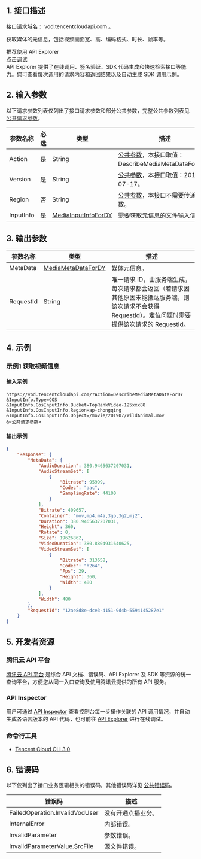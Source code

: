 ## 1. 接口描述

接口请求域名： vod.tencentcloudapi.com 。

获取媒体的元信息，包括视频画面宽、高、编码格式、时长、帧率等。

<div class="rno-api-explorer">
    <div class="rno-api-explorer-inner">
        <div class="rno-api-explorer-hd">
            <div class="rno-api-explorer-title">
                推荐使用 API Explorer
            </div>
            <a href="https://console.cloud.tencent.com/api/explorer?Product=vod&Version=2018-07-17&Action=DescribeMediaMetaDataForDY" class="rno-api-explorer-btn" hotrep="doc.api.explorerbtn"><i class="rno-icon-explorer"></i>点击调试</a>
        </div>
        <div class="rno-api-explorer-body">
            <div class="rno-api-explorer-cont">
                API Explorer 提供了在线调用、签名验证、SDK 代码生成和快速检索接口等能力。您可查看每次调用的请求内容和返回结果以及自动生成 SDK 调用示例。
            </div>
        </div>
    </div>
</div>

## 2. 输入参数

以下请求参数列表仅列出了接口请求参数和部分公共参数，完整公共参数列表见 [公共请求参数](https://cloud.tencent.com/document/api/266/31756)。

| 参数名称 | 必选 | 类型 | 描述 |
|---------|---------|---------|---------|
| Action | 是 | String | [公共参数](https://cloud.tencent.com/document/api/266/31756)，本接口取值：DescribeMediaMetaDataForDY。 |
| Version | 是 | String | [公共参数](https://cloud.tencent.com/document/api/266/31756)，本接口取值：2018-07-17。 |
| Region | 否 | String | [公共参数](https://cloud.tencent.com/document/api/266/31756)，本接口不需要传递此参数。 |
| InputInfo | 是 | [MediaInputInfoForDY](../数据结构.md#MediaInputInfoForDY) | 需要获取元信息的文件输入信息。 |

## 3. 输出参数

| 参数名称 | 类型 | 描述 |
|---------|---------|---------|
| MetaData | [MediaMetaDataForDY](../数据结构.md#MediaMetaDataForDY) | 媒体元信息。|
| RequestId | String | 唯一请求 ID，由服务端生成，每次请求都会返回（若请求因其他原因未能抵达服务端，则该次请求不会获得 RequestId）。定位问题时需要提供该次请求的 RequestId。|

## 4. 示例

### 示例1 获取视频信息

#### 输入示例

```
https://vod.tencentcloudapi.com/?Action=DescribeMediaMetaDataForDY
&InputInfo.Type=COS
&InputInfo.CosInputInfo.Bucket=TopRankVideo-125xxx88
&InputInfo.CosInputInfo.Region=ap-chongqing
&InputInfo.CosInputInfo.Object=/movie/201907/WildAnimal.mov
&<公共请求参数>
```

#### 输出示例

```json
{
    "Response": {
        "MetaData": {
            "AudioDuration": 380.9465637207031,
            "AudioStreamSet": [
                {
                    "Bitrate": 95999,
                    "Codec": "aac",
                    "SamplingRate": 44100
                }
            ],
            "Bitrate": 409657,
            "Container": "mov,mp4,m4a,3gp,3g2,mj2",
            "Duration": 380.9465637207031,
            "Height": 360,
            "Rotate": 0,
            "Size": 19626862,
            "VideoDuration": 380.8804931640625,
            "VideoStreamSet": [
                {
                    "Bitrate": 313658,
                    "Codec": "h264",
                    "Fps": 29,
                    "Height": 360,
                    "Width": 480
                }
            ],
            "Width": 480
        },
        "RequestId": "12ae8d8e-dce3-4151-9d4b-5594145287e1"
    }
}
```


## 5. 开发者资源

### 腾讯云 API 平台

[腾讯云 API 平台](https://cloud.tencent.com/api) 是综合 API 文档、错误码、API Explorer 及 SDK 等资源的统一查询平台，方便您从同一入口查询及使用腾讯云提供的所有 API 服务。

### API Inspector

用户可通过 [API Inspector](https://cloud.tencent.com/document/product/1278/49361) 查看控制台每一步操作关联的 API 调用情况，并自动生成各语言版本的 API 代码，也可前往 [API Explorer](https://cloud.tencent.com/document/product/1278/46697) 进行在线调试。

### 命令行工具

* [Tencent Cloud CLI 3.0](https://cloud.tencent.com/document/product/440/6176)

## 6. 错误码

以下仅列出了接口业务逻辑相关的错误码，其他错误码详见 [公共错误码](https://cloud.tencent.com/document/api/266/31774#.E5.85.AC.E5.85.B1.E9.94.99.E8.AF.AF.E7.A0.81)。

| 错误码 | 描述 |
|---------|---------|
| FailedOperation.InvalidVodUser | 没有开通点播业务。 |
| InternalError | 内部错误。 |
| InvalidParameter | 参数错误。 |
| InvalidParameterValue.SrcFile | 源文件错误。 |
